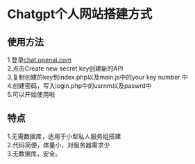 # Chatgpt个人网站搭建方式
## 使用方法
1.登录[chat.openai.com](https://platform.openai.com/api-key)<br/>
2.点击Create new secret key创建新的API</br>
3.复制创建的key到index.php以及main.js中的your key number 中<br/>
4.创建密码，写入login.php中的usrnm以及paswrd中<br/>
5.可以开始使用啦<br/>
## 特点
1.无需数据库，适用于小型私人服务组搭建 </br>
2.代码简便，体量小，对服务器需求少</br>
3.无数据库，安全。<br/>
